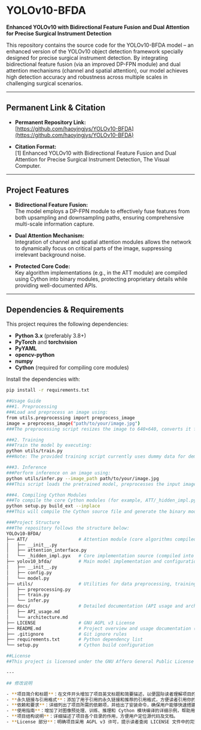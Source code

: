 # YOLOv10-BFDA

**Enhanced YOLOv10 with Bidirectional Feature Fusion and Dual Attention for Precise Surgical Instrument Detection**

This repository contains the source code for the YOLOv10-BFDA model – an enhanced version of the YOLOv10 object detection framework specially designed for precise surgical instrument detection. By integrating bidirectional feature fusion (via an improved DP-FPN module) and dual attention mechanisms (channel and spatial attention), our model achieves high detection accuracy and robustness across multiple scales in challenging surgical scenarios.

---

## Permanent Link & Citation

- **Permanent Repository Link:**  
  [https://github.com/haoyingjys/YOLOv10-BFDA](https://github.com/haoyingjys/YOLOv10-BFDA)  


- **Citation Format:**  
[1] Enhanced YOLOv10 with Bidirectional Feature Fusion and Dual Attention for Precise Surgical Instrument Detection, The Visual Computer.

---

## Project Features

- **Bidirectional Feature Fusion:**  
The model employs a DP-FPN module to effectively fuse features from both upsampling and downsampling paths, ensuring comprehensive multi-scale information capture.

- **Dual Attention Mechanism:**  
Integration of channel and spatial attention modules allows the network to dynamically focus on critical parts of the image, suppressing irrelevant background noise.

- **Protected Core Code:**  
Key algorithm implementations (e.g., in the ATT module) are compiled using Cython into binary modules, protecting proprietary details while providing well-documented APIs.

---

## Dependencies & Requirements

This project requires the following dependencies:
- **Python 3.x** (preferably 3.8+)
- **PyTorch** and **torchvision**
- **PyYAML**
- **opencv-python**
- **numpy**
- **Cython** (required for compiling core modules)

Install the dependencies with:
```bash
pip install -r requirements.txt

##Usage Guide
###1. Preprocessing
###Load and preprocess an image using:
from utils.preprocessing import preprocess_image
image = preprocess_image("path/to/your/image.jpg")
###The preprocessing script resizes the image to 640×640, converts it from BGR to RGB, normalizes the pixel values, and converts the image layout to (C, H, W).

###2. Training
###Train the model by executing:
python utils/train.py
###Note: The provided training script currently uses dummy data for demonstration. Modify the data loader in utils/train.py to incorporate your own dataset if required

###3. Inference
###Perform inference on an image using:
python utils/infer.py --image_path path/to/your/image.jpg
###This script loads the pretrained model, preprocesses the input image, and outputs the model’s prediction (bounding boxes and class scores).

###4. Compiling Cython Modules
###To compile the core Cython modules (for example, ATT/_hidden_impl.pyx), run the following command in the project root:
python setup.py build_ext --inplace
###This will compile the Cython source file and generate the binary module (e.g., _hidden_impl.so) in the ATT folder.

###Project Structure
###The repository follows the structure below:
YOLOv10-BFDA/
├── ATT/                   # Attention module (core algorithms compiled via Cython)
│   ├── __init__.py
│   ├── attention_interface.py
│   └── _hidden_impl.pyx   # Core implementation source (compiled into binary)
├── yolov10_bfda/          # Main model implementation and configuration
│   ├── __init__.py
│   ├── config.py
│   └── model.py
├── utils/                 # Utilities for data preprocessing, training, and inference
│   ├── preprocessing.py
│   ├── train.py
│   └── infer.py
├── docs/                  # Detailed documentation (API usage and architecture)
│   ├── API_usage.md
│   └── architecture.md
├── LICENSE                # GNU AGPL v3 License
├── README.md              # Project overview and usage documentation (this file)
├── .gitignore             # Git ignore rules
├── requirements.txt       # Python dependency list
└── setup.py               # Cython build configuration

##License
##This project is licensed under the GNU Affero General Public License (AGPL) Version 3. See the LICENSE file for full details.

---

## 修改说明

- **项目简介和标题**：在文件开头增加了项目英文标题和简要描述，以便国际读者理解项目的主要创新点。
- **永久链接与引用格式**：添加了用于引用的永久链接和推荐的引用格式，方便读者引用你的工作。
- **依赖和要求**：详细列出了项目所需的依赖项，并给出了安装命令，确保用户能够快速搭建运行环境。
- **使用指南**：增加了对图像预处理、训练、推理和 Cython 模块编译的详细示例，帮助用户复现实验。
- **项目结构说明**：详细描述了项目各个目录的作用，方便用户定位源代码及文档。
- **License 部分**：明确项目采用 AGPL v3 许可，提示读者查阅 LICENSE 文件中的完整内容。


